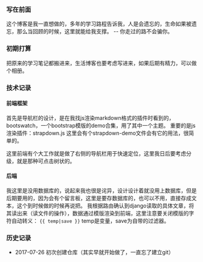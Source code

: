 ### 写在前面
  这个博客是我一直想做的，多年的学习路程告诉我，人是会遗忘的，生命如果被遗忘，那么当回顾的时候，这里就能给我支撑。
                                -- 你走过的路不会骗你。

### 初期打算
把原来的学习笔记都搬进来，生活博客也要考虑写进来，如果后期有精力，可以做个相册。

### 技术记录
#### 前端框架
首先是导航栏的设计，是在我找js渲染markdown格式的插件时看到的，bootswatch，一个bootstrap模版的demo合集，用了其中一个主题。
重要的是js渲染插件：strapdown.js
这里会有个strapdown-demo文件会有它的用法，很简单的。


这里前端有个大工作就是做了右侧的导航栏用于快速定位，这里我日后要考虑分级，就是那种可点击树状的。

#### 后端
我这里是没用数据库的，说起来我也很是诧异，设计设计着就没用上数据库，但是后期要用的，因为会有个留言板，这里是要存数据库的，也可以不用，直接存成文本，这个到时候做的时候再说把。
我根据路由确认到django读取的具体文章，将其读出来（读文件的操作），数据通过模版渲染到前端，这里注意要关闭模版的字符自动转义：
`{{ temp|save }}`
temp是变量，save为自带的过滤器。

### 历史记录
* 2017-07-26 初次创建仓库（其实早就开始做了，一直忘了建立git）

